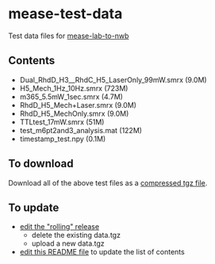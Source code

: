 # mease-test-data
Test data files for [mease-lab-to-nwb](https://github.com/catalystneuro/mease-lab-to-nwb)

## Contents

- Dual_RhdD_H3__RhdC_H5_LaserOnly_99mW.smrx (9.0M)
- H5_Mech_1Hz_10Hz.smrx (723M)
- m365_5.5mW_1sec.smrx (4.7M)
- RhdD_H5_Mech+Laser.smrx (9.0M)
- RhdD_H5_MechOnly.smrx (9.0M)
- TTLtest_17mW.smrx (51M)
- test_m6pt2and3_analysis.mat (122M)
- timestamp_test.npy (0.1M)

## To download

Download all of the above test files as a [compressed tgz file](https://github.com/lkeegan/mease-test-data/releases/download/rolling/data.tgz).

## To update

- [edit the "rolling" release](https://github.com/lkeegan/mease-test-data/releases/edit/rolling)
  - delete the existing data.tgz
  - upload a new data.tgz
- [edit this README file](https://github.com/ssciwr/mease-test-data/edit/main/README.md) to update the list of contents

